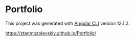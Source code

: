 # Portfolio

This project was generated with [Angular CLI](https://github.com/angular/angular-cli) version 12.1.2.

https://stanmozolevskiy.github.io/Portfolio/

